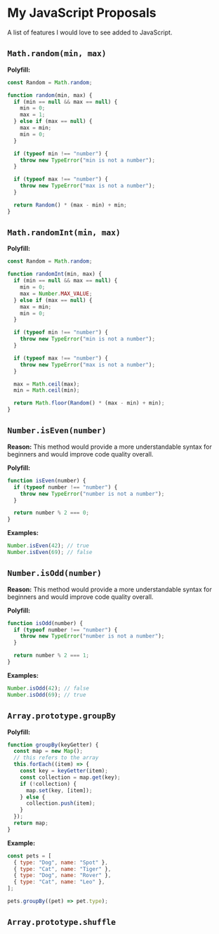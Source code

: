 # My JavaScript Proposals

A list of features I would love to see added to JavaScript.

## `Math.random(min, max)`

**Polyfill:**

```js
const Random = Math.random;

function random(min, max) {
  if (min == null && max == null) {
    min = 0;
    max = 1;
  } else if (max == null) {
    max = min;
    min = 0;
  }

  if (typeof min !== "number") {
    throw new TypeError("min is not a number");
  }

  if (typeof max !== "number") {
    throw new TypeError("max is not a number");
  }

  return Random() * (max - min) + min;
}
```

## `Math.randomInt(min, max)`

**Polyfill:**

```js
const Random = Math.random;

function randomInt(min, max) {
  if (min == null && max == null) {
    min = 0;
    max = Number.MAX_VALUE;
  } else if (max == null) {
    max = min;
    min = 0;
  }

  if (typeof min !== "number") {
    throw new TypeError("min is not a number");
  }

  if (typeof max !== "number") {
    throw new TypeError("max is not a number");
  }

  max = Math.ceil(max);
  min = Math.ceil(min);

  return Math.floor(Random() * (max - min) + min);
}
```

## `Number.isEven(number)`

**Reason:** This method would provide a more understandable syntax for beginners and would improve code quality overall.

**Polyfill:**

```js
function isEven(number) {
  if (typeof number !== "number") {
    throw new TypeError("number is not a number");
  }

  return number % 2 === 0;
}
```

**Examples:**

```js
Number.isEven(42); // true
Number.isEven(69); // false
```

## `Number.isOdd(number)`

**Reason:** This method would provide a more understandable syntax for beginners and would improve code quality overall.

**Polyfill:**

```js
function isOdd(number) {
  if (typeof number !== "number") {
    throw new TypeError("number is not a number");
  }

  return number % 2 === 1;
}
```

**Examples:**

```js
Number.isOdd(42); // false
Number.isOdd(69); // true
```

## `Array.prototype.groupBy`

**Polyfill:**

```js
function groupBy(keyGetter) {
  const map = new Map();
  // this refers to the array
  this.forEach((item) => {
    const key = keyGetter(item);
    const collection = map.get(key);
    if (!collection) {
      map.set(key, [item]);
    } else {
      collection.push(item);
    }
  });
  return map;
}
```

**Example:**

```js
const pets = [
  { type: "Dog", name: "Spot" },
  { type: "Cat", name: "Tiger" },
  { type: "Dog", name: "Rover" },
  { type: "Cat", name: "Leo" },
];

pets.groupBy((pet) => pet.type);
```

## `Array.prototype.shuffle`
